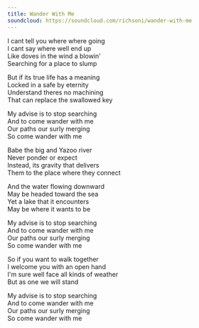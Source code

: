 ```yaml
---
title: Wander With Me
soundcloud: https://soundcloud.com/richsoni/wander-with-me
---
```


I cant tell you where where going  
I cant say where well end up  
Like doves in the wind a blowin'  
Searching for a place to slump  

But if its true life has a meaning  
Locked in a safe by eternity  
Understand theres no machining  
That can replace the swallowed key  

My advise is to stop searching  
And to come wander with me  
Our paths our surly merging  
So come wander with me  

Babe the big and Yazoo river  
Never ponder or expect  
Instead, its gravity that delivers  
Them to the place where they connect  

And the water flowing downward  
May be headed toward the sea  
Yet a lake that it encounters  
May be where it wants to be  

My advise is to stop searching  
And to come wander with me  
Our paths our surly merging  
So come wander with me  

So if you want to walk together  
I welcome you with an open hand  
I'm sure well face all kinds of weather  
But as one we will stand  

My advise is to stop searching  
And to come wander with me  
Our paths our surly merging  
So come wander with me  

